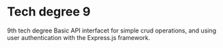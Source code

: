 # Tech degree 9
 9th tech degree
Basic API interfacet for simple crud operations, and using user authentication with the Express.js framework. 
